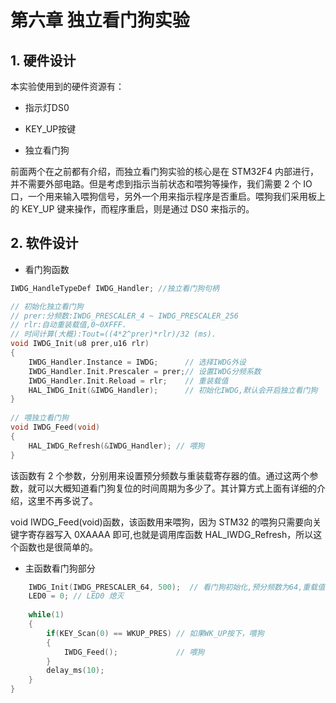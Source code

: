 # 第六章 独立看门狗实验

## 1. 硬件设计

本实验使用到的硬件资源有：

- 指示灯DS0

- KEY_UP按键

- 独立看门狗

前面两个在之前都有介绍，而独立看门狗实验的核心是在 STM32F4 内部进行，并不需要外部电路。但是考虑到指示当前状态和喂狗等操作，我们需要 2 个 IO 口，一个用来输入喂狗信号，另外一个用来指示程序是否重启。喂狗我们采用板上的 KEY_UP 键来操作，而程序重启，则是通过 DS0 来指示的。

## 2. 软件设计

- 看门狗函数

```c
IWDG_HandleTypeDef IWDG_Handler; //独立看门狗句柄

// 初始化独立看门狗
// prer:分频数:IWDG_PRESCALER_4 ~ IWDG_PRESCALER_256
// rlr:自动重装载值,0~0XFFF.
// 时间计算(大概):Tout=((4*2^prer)*rlr)/32 (ms).
void IWDG_Init(u8 prer,u16 rlr)
{
    IWDG_Handler.Instance = IWDG;      // 选择IWDG外设
    IWDG_Handler.Init.Prescaler = prer;// 设置IWDG分频系数
    IWDG_Handler.Init.Reload = rlr;	   // 重装载值
    HAL_IWDG_Init(&IWDG_Handler);	   // 初始化IWDG,默认会开启独立看门狗	
}
    
// 喂独立看门狗
void IWDG_Feed(void)
{   
    HAL_IWDG_Refresh(&IWDG_Handler); // 喂狗
}
```

该函数有 2 个参数，分别用来设置预分频数与重装载寄存器的值。通过这两个参数，就可以大概知道看门狗复位的时间周期为多少了。其计算方式上面有详细的介绍，这里不再多说了。

void IWDG_Feed(void)函数，该函数用来喂狗，因为 STM32 的喂狗只需要向关键字寄存器写入 0XAAAA 即可,也就是调用库函数 HAL_IWDG_Refresh，所以这个函数也是很简单的。

- 主函数看门狗部分

```c
    IWDG_Init(IWDG_PRESCALER_64, 500);  // 看门狗初始化,预分频数为64,重载值为500,溢出时间为1s	
    LED0 = 0; // LED0 熄灭
	
    while(1)
    {	
        if(KEY_Scan(0) == WKUP_PRES) // 如果WK_UP按下，喂狗
        {
            IWDG_Feed();    	     // 喂狗
        }
        delay_ms(10); 
    }
}
```


